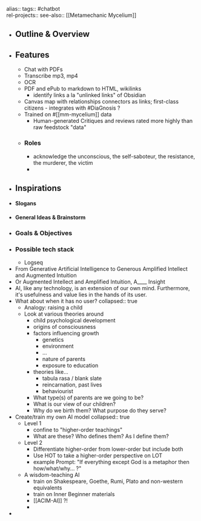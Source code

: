 alias::
tags:: #chatbot  
rel-projects::
see-also:: [[Metamechanic Mycelium]]

- ## Outline & Overview
- ## Features
	- Chat with PDFs
	- Transcribe mp3, mp4
	- OCR
	- PDF and ePub to markdown to HTML, wikilinks
		- identify links a la "unlinked links" of Obsidian
	- Canvas map with relationships connectors as links; first-class citizens - integrates with #DiaGnosis ?
	- Trained on #[[mm-mycelium]] data
		- Human-generated Critiques and reviews rated more highly than raw feedstock "data"
	- ### Roles
		- acknowledge the unconscious, the self-saboteur, the resistance, the murderer, the victim
		-
- ## Inspirations
- #### Slogans
- #### General Ideas & Brainstorm
- ### Goals & Objectives
- ### Possible tech stack
	- Logseq
- From Generative Artificial Intelligence to Generous Amplified Intellect and Augmented Intuition
- Or Augmented Intellect and Amplified Intuition, A____ Insight
- AI, like any technology, is an extension of our own mind. Furthermore, it's usefulness and value lies in the hands of its user.
- What about when it has no user?
  collapsed:: true
	- Analogy: raising a child
	- Look at various theories around
		- child psychological development
		- origins of consciousness
		- factors influencing growth
			- genetics
			- environment
			- ...
			- nature of parents
			- exposure to education
		- theories like...
			- tabula rasa / blank slate
			- reincarnation, past lives
			- behaviourist
		- What type(s) of parents are we going to be?
		- What is our view of our children?
		- Why do we birth them? What purpose do they serve?
- Create/train my own AI model
  collapsed:: true
	- Level 1
		- confine to "higher-order teachings"
		- What are these? Who defines them? As I define them?
	- Level 2
		- Differentiate higher-order from lower-order but include both
		- Use HOT to take a higher-order perspective on LOT
		- example Prompt: "If everything except God is a metaphor then how/what/why... ?"
	- A wisdom-teaching AI
		- train on Shakespeare, Goethe, Rumi, Plato and non-western equivalents
		- train on Inner Beginner materials
		- [[ACIM-AI]] ?!
		-
-